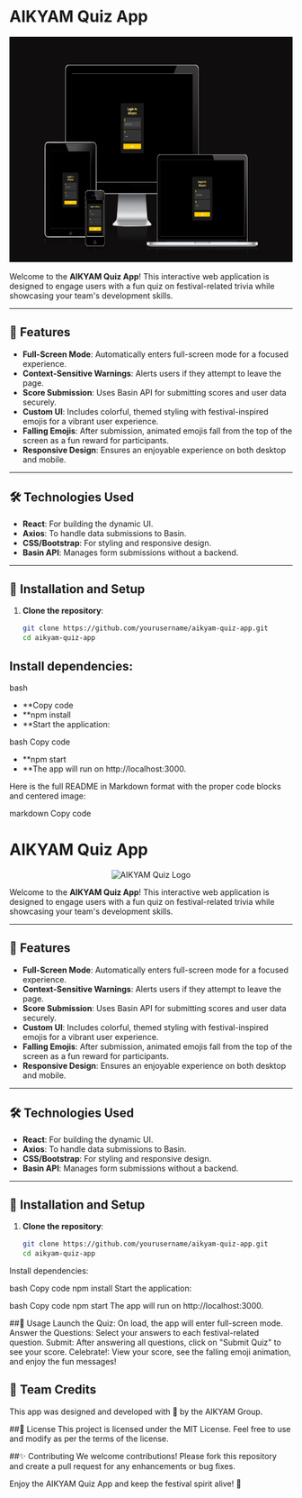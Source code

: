 # AIKYAM Quiz App

<p align="center">
  <img src="aikyam.png" alt="AIKYAM Quiz Logo" width="700" height="400">
</p>

Welcome to the **AIKYAM Quiz App**! This interactive web application is designed to engage users with a fun quiz on festival-related trivia while showcasing your team's development skills.

---

## 🌟 Features

- **Full-Screen Mode**: Automatically enters full-screen mode for a focused experience.
- **Context-Sensitive Warnings**: Alerts users if they attempt to leave the page.
- **Score Submission**: Uses Basin API for submitting scores and user data securely.
- **Custom UI**: Includes colorful, themed styling with festival-inspired emojis for a vibrant user experience.
- **Falling Emojis**: After submission, animated emojis fall from the top of the screen as a fun reward for participants.
- **Responsive Design**: Ensures an enjoyable experience on both desktop and mobile.

---

## 🛠️ Technologies Used

- **React**: For building the dynamic UI.
- **Axios**: To handle data submissions to Basin.
- **CSS/Bootstrap**: For styling and responsive design.
- **Basin API**: Manages form submissions without a backend.

---

## 🚀 Installation and Setup

1. **Clone the repository**:
   ```bash
   git clone https://github.com/yourusername/aikyam-quiz-app.git
   cd aikyam-quiz-app
## Install dependencies:

bash
- **Copy code
- **npm install
- **Start the application:

bash
Copy code
- **npm start
- **The app will run on http://localhost:3000.


Here is the full README in Markdown format with the proper code blocks and centered image:

markdown
Copy code
# AIKYAM Quiz App

<p align="center">
  <img src="https://your-image-link.com/image.png" alt="AIKYAM Quiz Logo" width="200">
</p>

Welcome to the **AIKYAM Quiz App**! This interactive web application is designed to engage users with a fun quiz on festival-related trivia while showcasing your team's development skills.

---

## 🌟 Features

- **Full-Screen Mode**: Automatically enters full-screen mode for a focused experience.
- **Context-Sensitive Warnings**: Alerts users if they attempt to leave the page.
- **Score Submission**: Uses Basin API for submitting scores and user data securely.
- **Custom UI**: Includes colorful, themed styling with festival-inspired emojis for a vibrant user experience.
- **Falling Emojis**: After submission, animated emojis fall from the top of the screen as a fun reward for participants.
- **Responsive Design**: Ensures an enjoyable experience on both desktop and mobile.

---

## 🛠️ Technologies Used

- **React**: For building the dynamic UI.
- **Axios**: To handle data submissions to Basin.
- **CSS/Bootstrap**: For styling and responsive design.
- **Basin API**: Manages form submissions without a backend.

---

## 🚀 Installation and Setup

1. **Clone the repository**:
   ```bash
   git clone https://github.com/yourusername/aikyam-quiz-app.git
   cd aikyam-quiz-app
Install dependencies:

bash
Copy code
npm install
Start the application:

bash
Copy code
npm start
The app will run on http://localhost:3000.

##🔑 Usage
Launch the Quiz: On load, the app will enter full-screen mode.
Answer the Questions: Select your answers to each festival-related question.
Submit: After answering all questions, click on "Submit Quiz" to see your score.
Celebrate!: View your score, see the falling emoji animation, and enjoy the fun messages!


## 👥 Team Credits
This app was designed and developed with 💛 by the AIKYAM Group.

##📄 License
This project is licensed under the MIT License. Feel free to use and modify as per the terms of the license.

##✨ Contributing
We welcome contributions! Please fork this repository and create a pull request for any enhancements or bug fixes.

Enjoy the AIKYAM Quiz App and keep the festival spirit alive! 🎉



